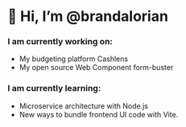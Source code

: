 # 👋 Hi, I’m @brandalorian

### I am currently working on:
- My budgeting platform Cashlens
- My open source Web Component form-buster
<!--- 
  - My guitar platform Riffster
  - My UI/UX platform UXforge
  --->
### I am currently learning:
- Microservice architecture with Node.js
- New ways to bundle frontend UI code with Vite.
